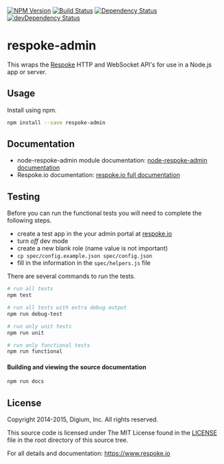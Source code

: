 
[![NPM Version](https://badge.fury.io/js/respoke-admin.svg)](https://badge.fury.io/js/respoke-admin)
[![Build Status](https://travis-ci.org/respoke/node-respoke-admin.svg)](https://travis-ci.org/respoke/node-respoke-admin)
[![Dependency Status](https://david-dm.org/respoke/node-respoke-admin.svg)](https://david-dm.org/respoke/node-respoke-admin)
[![devDependency Status](https://david-dm.org/respoke/node-respoke-admin/dev-status.svg)](https://david-dm.org/respoke/node-respoke-admin#info=devDependencies)

# respoke-admin

This wraps the [Respoke][respoke] HTTP and WebSocket API's for use in a Node.js
app or server.

[respoke]: https://respoke.io "respoke.io"

## Usage

Install using npm.

```bash
npm install --save respoke-admin
```

## Documentation
- node-respoke-admin module documentation: [node-respoke-admin documentation][node-respoke-admin]
- Respoke.io documentation: [respoke.io full documentation][respoke-docs]

[node-respoke-admin]: https://respoke.github.io/node-respoke-admin "node-respoke-admin documentation"
[respoke-docs]: https://docs.respoke.io "full respoke documentation"

## Testing

Before you can run the functional tests you will need to complete the following
steps.

- create a test app in the your admin portal at [respoke.io][respoke]
- turn *off* dev mode
- create a new blank role (name value is not important)
- `cp spec/config.example.json spec/config.json`
- fill in the information in the `spec/helpers.js` file

There are several commands to run the tests.

```bash
# run all tests
npm test

# run all tests with extra debug output
npm run debug-test

# run only unit tests
npm run unit

# run only functional tests
npm run functional
```

#### Building and viewing the source documentation

```bash
npm run docs
```

## License

Copyright 2014-2015, Digium, Inc.
All rights reserved.

This source code is licensed under The MIT License found in the
[LICENSE](LICENSE) file in the root directory of this source tree.

For all details and documentation:  https://www.respoke.io
